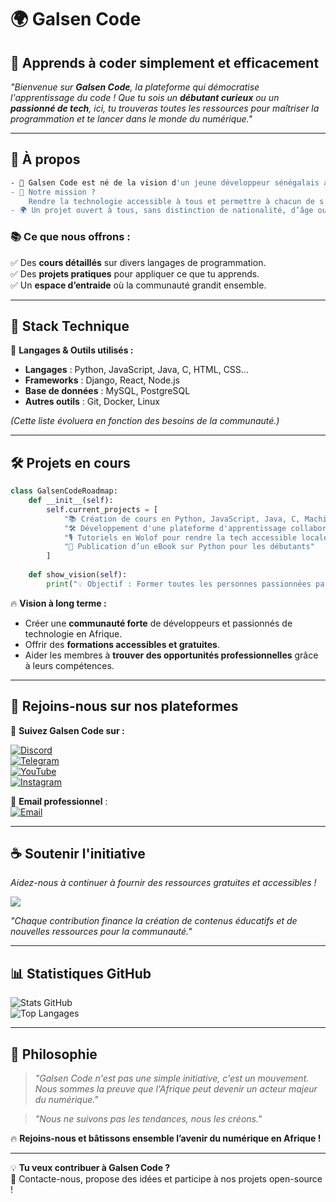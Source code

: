 # 🌍 Galsen Code  

## 🚀 Apprends à coder simplement et efficacement  

*"Bienvenue sur **Galsen Code**, la plateforme qui démocratise l'apprentissage du code ! Que tu sois un **débutant curieux** ou un **passionné de tech**, ici, tu trouveras toutes les ressources pour maîtriser la programmation et te lancer dans le monde du numérique."*  

---

## 📌 À propos  

```bash
- 🧠 Galsen Code est né de la vision d'un jeune développeur sénégalais ambitieux.
- 🎯 Notre mission ? 
    Rendre la technologie accessible à tous et permettre à chacun de s’épanouir dans le numérique.
- 🌍 Un projet ouvert à tous, sans distinction de nationalité, d’âge ou de niveau.
```

### 📚 Ce que nous offrons :  
✅ Des **cours détaillés** sur divers langages de programmation.  
✅ Des **projets pratiques** pour appliquer ce que tu apprends.  
✅ Un **espace d’entraide** où la communauté grandit ensemble.  

---

## 🔧 Stack Technique  

🚀 **Langages & Outils utilisés :**  
- **Langages** : Python, JavaScript, Java, C, HTML, CSS...  
- **Frameworks** : Django, React, Node.js  
- **Base de données** : MySQL, PostgreSQL  
- **Autres outils** : Git, Docker, Linux  

*(Cette liste évoluera en fonction des besoins de la communauté.)*  

---

## 🛠️ Projets en cours  

```python
class GalsenCodeRoadmap:
    def __init__(self):
        self.current_projects = [
            "📚 Création de cours en Python, JavaScript, Java, C, Machine Learning, etc.",
            "🛠️ Développement d'une plateforme d'apprentissage collaboratif",
            "🎙️ Tutoriels en Wolof pour rendre la tech accessible localement",
            "📖 Publication d’un eBook sur Python pour les débutants"
        ]
        
    def show_vision(self):
        print("💡 Objectif : Former toutes les personnes passionnées par la tech, peu importe leur niveau !")
```

🔥 **Vision à long terme :**  
- Créer une **communauté forte** de développeurs et passionnés de technologie en Afrique.  
- Offrir des **formations accessibles et gratuites**.  
- Aider les membres à **trouver des opportunités professionnelles** grâce à leurs compétences.  

---

## 👀 Rejoins-nous sur nos plateformes  

📢 **Suivez Galsen Code sur :**  

[![Discord](https://img.shields.io/badge/-Rejoindre_@galsencode-5865F2?style=for-the-badge&logo=discord&logoColor=white)](https://discord.com/users/galsencode)  
[![Telegram](https://img.shields.io/badge/-Rejoindre_@galsencode-26A5E4?style=for-the-badge&logo=telegram&logoColor=white)](https://t.me/galsencode)  
[![YouTube](https://img.shields.io/badge/-Abonne_toi_@galsencode-FF0000?style=for-the-badge&logo=youtube&logoColor=white)](https://youtube.com/@galsencode)  
[![Instagram](https://img.shields.io/badge/-Suivre_@galsencode-E4405F?style=for-the-badge&logo=instagram&logoColor=white)](https://instagram.com/galsencode)  

💌 **Email professionnel** :  
[![Email](https://img.shields.io/badge/📩_Contact-galsencode@gmail.com-2FC5D0?style=for-the-badge&logo=gmail&logoColor=white)](mailto:galsencode@gmail.com)  

---

## ☕ Soutenir l'initiative  

*Aidez-nous à continuer à fournir des ressources gratuites et accessibles !*  

<a href="https://www.buymeacoffee.com/galsencode"><img src="https://img.buymeacoffee.com/button-api/?text=Offrez-moi un café&emoji=☕&slug=galsencode&button_colour=FFDD00&font_colour=000000&font_family=Comic&outline_colour=000000&coffee_colour=ffffff" /></a>  

*"Chaque contribution finance la création de contenus éducatifs et de nouvelles ressources pour la communauté."*  

---

## 📊 Statistiques GitHub  

![Stats GitHub](https://github-readme-stats.vercel.app/api?username=codegalsen&show_icons=true&theme=algolia&hide_border=true)  
![Top Langages](https://github-readme-stats.vercel.app/api/top-langs/?username=codegalsen&layout=compact&theme=algolia)  

---

## 📝 Philosophie  

> *"Galsen Code n'est pas une simple initiative, c'est un mouvement. Nous sommes la preuve que l'Afrique peut devenir un acteur majeur du numérique."*  

> *"Nous ne suivons pas les tendances, nous les créons."*  

🔥 **Rejoins-nous et bâtissons ensemble l’avenir du numérique en Afrique !**  

---

💡 **Tu veux contribuer à Galsen Code ?**  
📩 Contacte-nous, propose des idées et participe à nos projets open-source !
